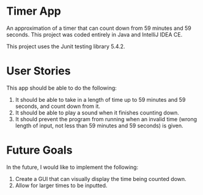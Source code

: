 # Timer App
An approximation of a timer that can count down from 59 minutes and 59 seconds. This project was coded entirely
in Java and IntelliJ IDEA CE.

This project uses the Junit testing library 5.4.2.

# User Stories
This app should be able to do the following:
1. It should be able to take in a length of time up to 59 minutes and 59 seconds, and count down from it.
2. It should be able to play a sound when it finishes counting down.
3. It should prevent the program from running when an invalid time (wrong length of input, not less than 59 minutes and 59 seconds) is given.

# Future Goals
In the future, I would like to implement the following:
1. Create a GUI that can visually display the time being counted down.
2. Allow for larger times to be inputted.
